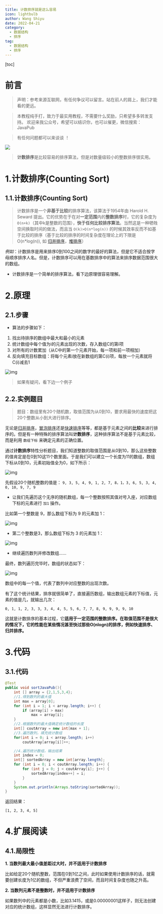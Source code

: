 ```yaml
---
title: 计数排序就是这么容易
icon: lightbulb
author: Wang Shiyu
date: 2022-04-21
category:
  - 数据结构
  - 排序
tag:
  - 数据结构
  - 排序
---
```





[toc]

# 前言

> 声明：参考来源互联网，有任何争议可以留言。站在前人的肩上，我们才能看的更远。

> 本教程纯手打，致力于最实用教程，不需要什么奖励，只希望多多转发支持。
> 欢迎来我公众号，希望可以结识你，也可以催更，微信搜索：JavaPub

> 有任何问题都可以来谈谈 ！

![](https://javapub-common-oss.oss-cn-beijing.aliyuncs.com/javapub/2024%2F06%2F15%2F20240615-091843.jpeg)

> **计数排序**是比较容易的排序算法，但是对数量级较小的整数排序很实用。

# 1.计数排序(Counting Sort)
## 1.1.计数排序(Counting Sort)

> 计数排序是一个**非基于比较**的排序算法，该算法于1954年由 Harold H. Seward 提出。它的优势在于在对**一定范围**内的**整数排序**时，它的复杂度为 `Ο(n+k)`（其中k是整数的范围），**快于任何比较排序算法**。当然这是一种牺牲空间换取时间的做法，而且当 `O(k)>O(n*log(n))` 的时候其效率反而不如基于比较的排序（基于比较的排序的时间复杂度在理论上的下限是O(n*log(n)), 如 [归并排序](https://mp.weixin.qq.com/s/VM9R4Y3uvFcmRuvmoWxLdw)，[堆排序](https://mp.weixin.qq.com/s/ajLmV6eVAFsV9El0aD_PjA)）

*例如*：计数排序是用来排序0到100之间的数字的最好的算法，但是它不适合按字母顺序排序人名。但是，计数排序可以用在基数排序中的算法来排序数据范围很大的数组。

- 计数排序是一个简单的排序算法，看下边原理很容易理解。

# 2.原理
## 2.1.步骤

- 算法的步骤如下：

1. 找出待排序的数组中最大和最小的元素
2. 统计数组中每个值为i的元素出现的次数，存入数组C的第i项
3. 对所有的计数累加（从C中的第一个元素开始，每一项和前一项相加）
4. 反向填充目标数组：将每个元素i放在新数组的第C(i)项，每放一个元素就将C(i)减去1





![img](https://javapub-common-oss.oss-cn-beijing.aliyuncs.com/javapub/2024%2F06%2F15%2F20240615-091452.gif)

> 如果有疑问，看下边一个例子

## 2.2.实例题目

> 题目：数组里有20个随机数，取值范围为从0到10，要求用最快的速度把这20个整数从小到大进行排序。

无论是[归并排序]()，[冒泡排序]()还是[快速排序]()等等，都是基于元素之间的**比较**来进行排序的。但是有一种特殊的排序算法叫**计数排序**，这种排序算法不是基于元素比较，而是利用 `数组下标` 来确定元素的正确位置。

通过**计数排序**特性分析题目，我们知道整数的取值范围是从0到10，那么这些整数的值肯定是在0到10这11个数里面。于是我们可以建立一个长度为11的数组，数组下标从0到10，元素初始值全为0，如下所示：


![img](https://javapub-common-oss.oss-cn-beijing.aliyuncs.com/javapub/2024%2F06%2F15%2F20240615-091510.png)


先假设20个随机整数的值是： `9, 3, 5, 4, 9, 1, 2, 7, 8，1，3, 6, 5, 3, 4, 0, 10, 9, 7, 9`

- 让我们先遍历这个无序的随机数组，每一个整数按照其值对号入座，对应数组下标的元素进行 `加1` 操作。

比如第一个整数是 9，那么数组下标为 9 的元素加 1：


![img](https://javapub-common-oss.oss-cn-beijing.aliyuncs.com/javapub/2024%2F06%2F15%2F20240615-091517.png)


- 第二个整数是3，那么数组下标为 3 的元素加 1：


![img](https://javapub-common-oss.oss-cn-beijing.aliyuncs.com/javapub/2024%2F06%2F15%2F20240615-091523.png)


- 继续遍历数列并修改数组......

最终，数列遍历完毕时，数组的状态如下：


![img](https://javapub-common-oss.oss-cn-beijing.aliyuncs.com/javapub/2024%2F06%2F15%2F20240615-091530.png)


数组中的每一个值，代表了数列中对应整数的出现次数。

有了这个统计结果，排序就很简单了，直接遍历数组，输出数组元素的下标值，元素的值是几，就输出几次：

`0, 1, 1, 2, 3, 3, 3, 4, 4, 5, 5, 6, 7, 7, 8, 9, 9, 9, 9, 10`

这就是计数排序的基本过程，它**适用于一定范围的整数排序。在取值范围不是很大的情况下，它的性能在某些情况甚至快过那些O(nlogn)的排序，例如快速排序、归并排序。**


# 3.代码
## 3.1.代码

```java
@Test
public void sortJavaPub(){
	int [] array = {2,1,5,3,4};
	//1.得到数列的最大值
	int max = array[0];
	for (int i = 1; i < array.length; i++) {
		if (array[i] > max)
			max = array[i];
	}
	//2.根据数列的最大值确定统计数组的长度
	int[] coutArray = new int[max + 1];
	//3.遍历数列，填充统计数组
	for(int i = 0; i < array.length; i++)
		coutArray[array[i]]++;

	//4.遍历统计数组，输出结果
	int index = 0;
	int[] sortedArray = new int[array.length];
	for (int i = 0; i < coutArray.length; i++) {
		for (int j = 0; j < coutArray[i]; j++) {
			sortedArray[index++] = i;
		}
	}
	System.out.println(Arrays.toString(sortedArray));
}
```

返回结果：
```
[1, 2, 3, 4, 5]
```

# 4.扩展阅读
## 4.1.局限性

**1. 当数列最大最小值差距过大时，并不适用于计数排序**

比如给定20个随机整数，范围在0到1亿之间，此时如果使用计数排序的话，就需要创建长度为1亿的数组，不但严重浪费了空间，而且时间复杂度也随之升高。

**2. 当数列元素不是整数时，并不适用于计数排序**

如果数列中的元素都是小数，比如3.1415，或是0.00000001这样子，则无法创建对应的统计数组，这样显然无法进行计数排序。

